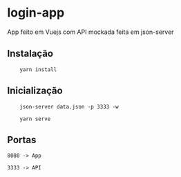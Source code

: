 # login-app
App feito em Vuejs com API mockada feita em json-server

## Instalação
```
    yarn install
```
## Inicialização
```
    json-server data.json -p 3333 -w
```
```
    yarn serve
```

## Portas
```
8080 -> App

3333 -> API
```
